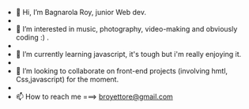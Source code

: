 - 👋 Hi, I’m Bagnarola Roy, junior Web dev.
- 
- 👀 I’m interested in music, photography, video-making and obviously coding :) .
- 
- 🌱 I’m currently learning javascript, it's tough but i'm really enjoying it.
- 
- 💞️ I’m looking to collaborate on front-end projects (involving hmtl, Css,javascript) for the moment.
- 
- 📫 How to reach me ===> broyettore@gmail.com


